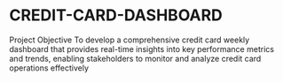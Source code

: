 # CREDIT-CARD-DASHBOARD
Project Objective  To develop a comprehensive credit  card weekly dashboard that  provides real-time insights into key  performance metrics and trends,  enabling stakeholders to monitor  and analyze credit card operations  effectively
